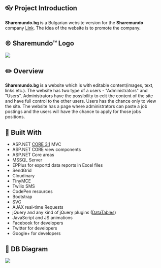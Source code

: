 ## :eyeglasses: Project Introduction

**Sharemundo.bg** is a Bulgarian website version for the **Sharemundo** company [Link](https://www.sharemundo.com/ "Sharemundo"). The idea of the website is to promote the company.

## &copy; Sharemundo&trade; Logo
![](https://res.cloudinary.com/dk6bgyhey/image/upload/v1604408107/Logo_i2jzwk.png)

## :pencil2: Overview

**Sharemundo.bg** is a website which is with editable content(images, text, links etc.). The website has two type of a users - "Administrators" and "Users". Administrators have the possibility to edit the content of the site and have full control to the other users. Users has the chance only to view the site. The website has a page where administrators can paste a job postings and the users will have the chance to apply for those jobs positions.

## :hammer: Built With
- ASP.NET [CORE 3.1](https://dotnet.microsoft.com/download/dotnet-core/3.1 "CORE 3.1") MVC
- ASP.NET CORE view components
- ASP.NET Core areas
- MSSQL Server
- EPPlus for exportd data reports in Excel files
- SendGrid
- Cloudinary
- TinyMCE
- Twilio SMS
- CodePen resources
- Bootstrap
- SVG
- AJAX real-time Requests
- jQuery and any kind of jQuery plugins ([DataTables](https://datatables.net/ "DataTables"))
- JavaScript and JS animations
- Facebook for developers
- Twitter for developers
- Google+ for developers

## :wrench: DB Diagram
![](https://res.cloudinary.com/dk6bgyhey/image/upload/v1604408347/Diagram_h6mqho.png)